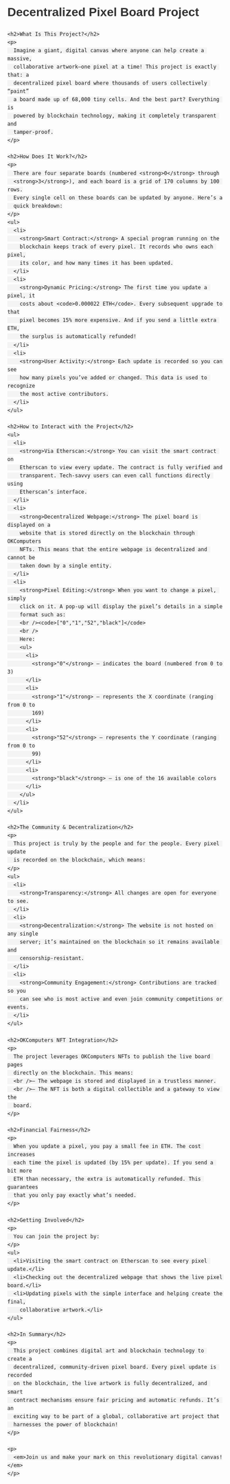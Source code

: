 <!DOCTYPE html>
<html lang="en">
  <head>
    <meta charset="UTF-8" />
    <style>
      body {
        font-family: Arial, sans-serif;
        line-height: 1.6;
        margin: 20px;
      }
      h1,
      h2,
      h3 {
        color: #333;
      }
      ul {
        margin-left: 20px;
      }
      code {
        background: #f4f4f4;
        padding: 2px 4px;
      }
      /* Ensures that inline elements (if any) use proper spacing */
      p, li {
        margin-bottom: 1em;
      }
    </style>
  </head>
  <body>
    <h1>Decentralized Pixel Board Project</h1>

    <h2>What Is This Project?</h2>
    <p>
      Imagine a giant, digital canvas where anyone can help create a massive,
      collaborative artwork—one pixel at a time! This project is exactly that: a
      decentralized pixel board where thousands of users collectively “paint”
      a board made up of 68,000 tiny cells. And the best part? Everything is
      powered by blockchain technology, making it completely transparent and
      tamper-proof.
    </p>

    <h2>How Does It Work?</h2>
    <p>
      There are four separate boards (numbered <strong>0</strong> through
      <strong>3</strong>), and each board is a grid of 170 columns by 100 rows.
      Every single cell on these boards can be updated by anyone. Here’s a
      quick breakdown:
    </p>
    <ul>
      <li>
        <strong>Smart Contract:</strong> A special program running on the
        blockchain keeps track of every pixel. It records who owns each pixel,
        its color, and how many times it has been updated.
      </li>
      <li>
        <strong>Dynamic Pricing:</strong> The first time you update a pixel, it
        costs about <code>0.000022 ETH</code>. Every subsequent upgrade to that
        pixel becomes 15% more expensive. And if you send a little extra ETH,
        the surplus is automatically refunded!
      </li>
      <li>
        <strong>User Activity:</strong> Each update is recorded so you can see
        how many pixels you’ve added or changed. This data is used to recognize
        the most active contributors.
      </li>
    </ul>

    <h2>How to Interact with the Project</h2>
    <ul>
      <li>
        <strong>Via Etherscan:</strong> You can visit the smart contract on
        Etherscan to view every update. The contract is fully verified and
        transparent. Tech-savvy users can even call functions directly using
        Etherscan’s interface.
      </li>
      <li>
        <strong>Decentralized Webpage:</strong> The pixel board is displayed on a
        website that is stored directly on the blockchain through OKComputers
        NFTs. This means that the entire webpage is decentralized and cannot be
        taken down by a single entity.
      </li>
      <li>
        <strong>Pixel Editing:</strong> When you want to change a pixel, simply
        click on it. A pop-up will display the pixel’s details in a simple
        format such as:
        <br /><code>["0","1","52","black"]</code>
        <br />
        Here:
        <ul>
          <li>
            <strong>"0"</strong> – indicates the board (numbered from 0 to 3)
          </li>
          <li>
            <strong>"1"</strong> – represents the X coordinate (ranging from 0 to
            169)
          </li>
          <li>
            <strong>"52"</strong> – represents the Y coordinate (ranging from 0 to
            99)
          </li>
          <li>
            <strong>"black"</strong> – is one of the 16 available colors
          </li>
        </ul>
      </li>
    </ul>

    <h2>The Community & Decentralization</h2>
    <p>
      This project is truly by the people and for the people. Every pixel update
      is recorded on the blockchain, which means:
    </p>
    <ul>
      <li>
        <strong>Transparency:</strong> All changes are open for everyone to see.
      </li>
      <li>
        <strong>Decentralization:</strong> The website is not hosted on any single
        server; it’s maintained on the blockchain so it remains available and
        censorship-resistant.
      </li>
      <li>
        <strong>Community Engagement:</strong> Contributions are tracked so you
        can see who is most active and even join community competitions or events.
      </li>
    </ul>

    <h2>OKComputers NFT Integration</h2>
    <p>
      The project leverages OKComputers NFTs to publish the live board pages
      directly on the blockchain. This means:
      <br />– The webpage is stored and displayed in a trustless manner.
      <br />– The NFT is both a digital collectible and a gateway to view the
      board.
    </p>

    <h2>Financial Fairness</h2>
    <p>
      When you update a pixel, you pay a small fee in ETH. The cost increases
      each time the pixel is updated (by 15% per update). If you send a bit more
      ETH than necessary, the extra is automatically refunded. This guarantees
      that you only pay exactly what’s needed.
    </p>

    <h2>Getting Involved</h2>
    <p>
      You can join the project by:
    </p>
    <ul>
      <li>Visiting the smart contract on Etherscan to see every pixel update.</li>
      <li>Checking out the decentralized webpage that shows the live pixel board.</li>
      <li>Updating pixels with the simple interface and helping create the final,
        collaborative artwork.</li>
    </ul>

    <h2>In Summary</h2>
    <p>
      This project combines digital art and blockchain technology to create a
      decentralized, community-driven pixel board. Every pixel update is recorded
      on the blockchain, the live artwork is fully decentralized, and smart
      contract mechanisms ensure fair pricing and automatic refunds. It’s an
      exciting way to be part of a global, collaborative art project that
      harnesses the power of blockchain!
    </p>

    <p>
      <em>Join us and make your mark on this revolutionary digital canvas!</em>
    </p>
  </body>
</html>
